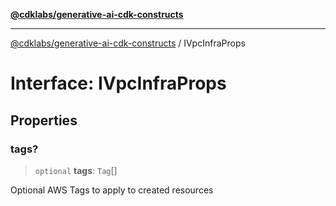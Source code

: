 [**@cdklabs/generative-ai-cdk-constructs**](../README.md)

***

[@cdklabs/generative-ai-cdk-constructs](../README.md) / IVpcInfraProps

# Interface: IVpcInfraProps

## Properties

### tags?

> `optional` **tags**: `Tag`[]

Optional AWS Tags to apply to created resources
